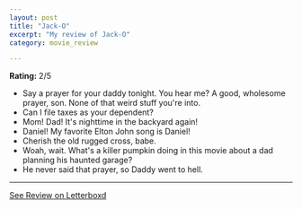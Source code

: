 ```yaml
---
layout: post
title: "Jack-O"
excerpt: "My review of Jack-O"
category: movie_review

---
```


**Rating:** 2/5

* Say a prayer for your daddy tonight. You hear me? A good, wholesome prayer, son. None of that weird stuff you're into.
* Can I file taxes as your dependent?
* Mom! Dad! It's nighttime in the backyard again!
* Daniel! My favorite Elton John song is Daniel!
* Cherish the old rugged cross, babe.
* Woah, wait. What's a killer pumpkin doing in this movie about a dad planning his haunted garage?
* He never said that prayer, so Daddy went to hell.



<hr>

[See Review on Letterboxd](https://boxd.it/955TK1)

